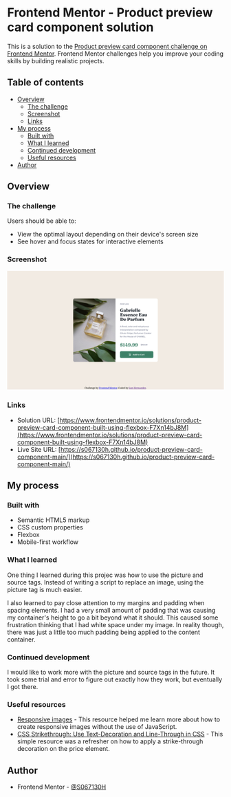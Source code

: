 # Frontend Mentor - Product preview card component solution

This is a solution to the [Product preview card component challenge on Frontend Mentor](https://www.frontendmentor.io/challenges/product-preview-card-component-GO7UmttRfa). Frontend Mentor challenges help you improve your coding skills by building realistic projects. 

## Table of contents

- [Overview](#overview)
  - [The challenge](#the-challenge)
  - [Screenshot](#screenshot)
  - [Links](#links)
- [My process](#my-process)
  - [Built with](#built-with)
  - [What I learned](#what-i-learned)
  - [Continued development](#continued-development)
  - [Useful resources](#useful-resources)
- [Author](#author)

## Overview

### The challenge

Users should be able to:

- View the optimal layout depending on their device's screen size
- See hover and focus states for interactive elements

### Screenshot

![](./screenshot.png)

### Links

- Solution URL: [https://www.frontendmentor.io/solutions/product-preview-card-component-built-using-flexbox-F7Xn14bJ8M](https://www.frontendmentor.io/solutions/product-preview-card-component-built-using-flexbox-F7Xn14bJ8M)
- Live Site URL: [https://s067130h.github.io/product-preview-card-component-main/](https://s067130h.github.io/product-preview-card-component-main/)

## My process

### Built with

- Semantic HTML5 markup
- CSS custom properties
- Flexbox
- Mobile-first workflow

### What I learned

One thing I learned during this projec was how to use the picture and source tags. Instead of writing a script to replace an image, using the picture tag is much easier.

I also learned to pay close attention to my margins and padding when spacing elements. I had a very small amount of padding that was causing my container's height to go a bit beyond what it should. This caused some frustration thinking that I had white space under my image. In reality though, there was just a little too much padding being applied to the content container.

### Continued development

I would like to work more with the picture and source tags in the future. It took some trial and error to figure out exactly how they work, but eventually I got there. 

### Useful resources

- [Responsive images](https://developer.mozilla.org/en-US/docs/Learn/HTML/Multimedia_and_embedding/Responsive_images) - This resource helped me learn more about how to create responsive images without the use of JavaScript.
- [CSS Strikethrough: Use Text-Decoration and Line-Through in CSS](https://blog.udemy.com/css-strikethrough/) - This simple resource was a refresher on how to apply a strike-through decoration on the price element.

## Author

- Frontend Mentor - [@S067130H](https://www.frontendmentor.io/profile/S067130H)

